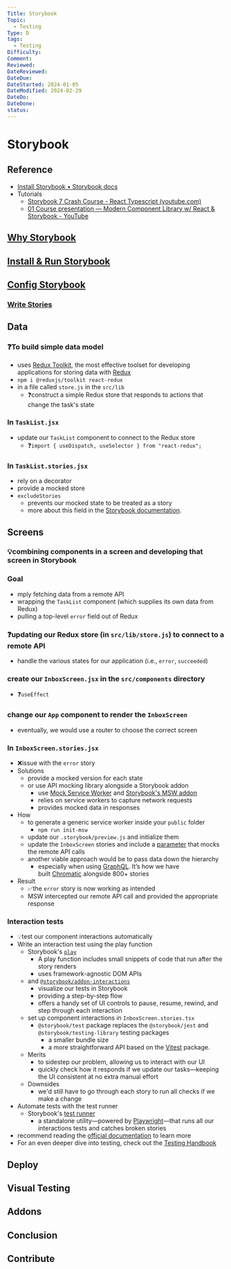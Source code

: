 ```yaml
---
Title: Storybook
Topic:
  - Testing
Type: D
tags:
  - Testing
Difficulty: 
Comment: 
Reviewed: 
DateReviewed: 
DateDue: 
DateStarted: 2024-01-05
DateModified: 2024-02-29
DateDo: 
DateDone: 
status:
---
```


# Storybook

## Reference
- [Install Storybook • Storybook docs](https://storybook.js.org/docs/get-started/install)
- Tutorials
	- [Storybook 7 Crash Course - React Typescript (youtube.com)](https://www.youtube.com/watch?v=CuGZgYo6-XY)
	- [01 Course presentation — Modern Component Library w/ React & Storybook - YouTube](https://www.youtube.com/watch?v=21iHNxVlfvw&list=PLKBvDYynKmlWa59k8pnw-EHac2_miPagh)

## [Why Storybook](Why%20Storybook.md)
## [Install & Run Storybook](Install%20&%20Run%20Storybook.md)
## [Config Storybook](Config%20Storybook.md)
### [Write Stories](Write%20Stories.md)

## Data

### ❓To build simple data model
- uses [Redux Toolkit](https://redux-toolkit.js.org/), the most effective toolset for developing applications for storing data with [Redux](https://redux.js.org/)
- `npm i @reduxjs/toolkit react-redux`
- in a file called `store.js` in the `src/lib`
    - ❓construct a simple Redux store that responds to actions that change the task's state

### In `TaskList.jsx`
- update our `TaskList` component to connect to the Redux store
    - ❓`import { useDispatch, useSelector } from "react-redux";`

### In `TaskList.stories.jsx`
- rely on a decorator
- provide a mocked store
- `excludeStories`
    - prevents our mocked state to be treated as a story
    - more about this field in the [Storybook documentation](https://storybook.js.org/docs/react/api/csf).

## Screens

### 💡combining components in a screen and developing that screen in Storybook

### Goal
- mply fetching data from a remote API
- wrapping the `TaskList` component (which supplies its own data from Redux)
- pulling a top-level `error` field out of Redux

### ❓updating our Redux store (in `src/lib/store.js`) to connect to a remote API
- handle the various states for our application (i.e., `error`, `succeeded`)

### create our `InboxScreen.jsx` in the `src/components` directory
- ❓`useEffect`

### change our `App` component to render the `InboxScreen`
- eventually, we would use a router to choose the correct screen

### In `InboxScreen.stories.jsx`
- ❌issue with the `error` story
- Solutions
    - provide a mocked version for each state
    - or use API mocking library alongside a Storybook addon
        - use [Mock Service Worker](https://mswjs.io/) and [Storybook's MSW addon](https://storybook.js.org/addons/msw-storybook-addon)
        - relies on service workers to capture network requests
        - provides mocked data in responses
- How
    - to generate a generic service worker inside your `public` folder
        - `npm run init-msw`
    - update our `.storybook/preview.js` and initialize them
    - update the `InboxScreen` stories and include a [parameter](https://storybook.js.org/docs/react/writing-stories/parameters) that mocks the remote API calls
    - another viable approach would be to pass data down the hierarchy
        - especially when using [GraphQL](http://graphql.org/). It’s how we have built [Chromatic](https://www.chromatic.com/?utm_source=storybook_website&utm_medium=link&utm_campaign=storybook) alongside 800+ stories
- Result
    - ✅the `error` story is now working as intended
    - MSW intercepted our remote API call and provided the appropriate response

### Interaction tests
- 💡test our component interactions automatically
- Write an interaction test using the play function
    - Storybook's [`play`](https://storybook.js.org/docs/react/writing-stories/play-function)
        - A play function includes small snippets of code that run after the story renders
        - uses framework-agnostic DOM APIs
    - and [`@storybook/addon-interactions`](https://storybook.js.org/docs/react/writing-tests/interaction-testing)
        - visualize our tests in Storybook
        - providing a step-by-step flow
        - offers a handy set of UI controls to pause, resume, rewind, and step through each interaction
    - set up component interactions in `InboxScreen.stories.tsx`
        - `@storybook/test` package replaces the `@storybook/jest` and `@storybook/testing-library` testing packages
            - a smaller bundle size
            - a more straightforward API based on the [Vitest](https://vitest.dev/) package.
    - Merits
        - to sidestep our problem, allowing us to interact with our UI
        - quickly check how it responds if we update our tasks—keeping the UI consistent at no extra manual effort
    - Downsides
        - we'd still have to go through each story to run all checks if we make a change
- Automate tests with the test runner
    - Storybook's [test runner](https://storybook.js.org/docs/react/writing-tests/test-runner)
        - a standalone utility—powered by [Playwright](https://playwright.dev/)—that runs all our interactions tests and catches broken stories
- recommend reading the [official documentation](https://storybook.js.org/docs/react/writing-tests/interaction-testing) to learn more
- For an even deeper dive into testing, check out the [Testing Handbook](https://storybook.js.org/tutorials/ui-testing-handbook)

## Deploy

## Visual Testing

## Addons

## Conclusion

## Contribute